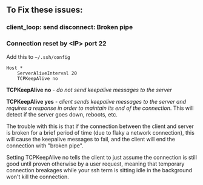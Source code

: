 ## To Fix these issues:
### client_loop: send disconnect: Broken pipe
### Connection reset by \<IP\> port 22

Add this to `~/.ssh/config`

```
Host *
    ServerAliveInterval 20
    TCPKeepAlive no
```

**TCPKeepAlive no** - *do not send keepalive messages to the server*

**TCPKeepAlive yes** - *client sends keepalive messages to the server and requires a response in order to maintain its end of the connection*. This will detect if the server goes down, reboots, etc. 

The trouble with this is that if the connection between the client and server is broken for a brief period of time (due to flaky a network connection), this will cause the keepalive messages to fail, and the client will end the connection with "broken pipe".

Setting TCPKeepAlive no tells the client to just assume the connection is still good until proven otherwise by a user request, meaning that temporary connection breakages while your ssh term is sitting idle in the background won't kill the connection.
